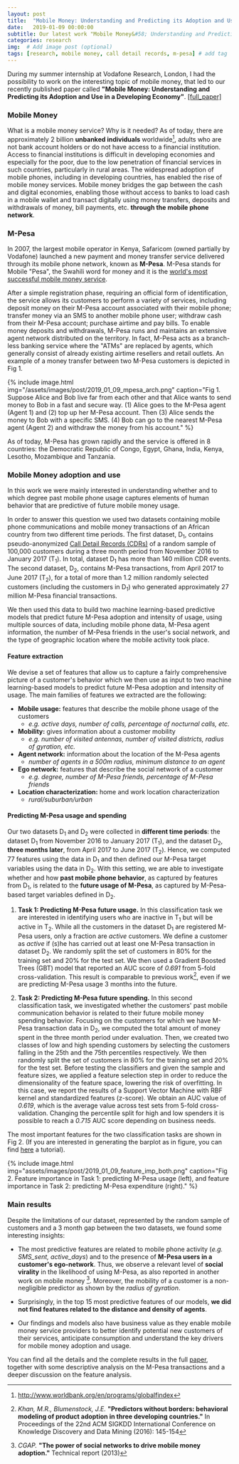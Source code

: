 ```yaml
---
layout: post
title:  "Mobile Money: Understanding and Predicting its Adoption and Use in a Developing Economy"
date:   2019-01-09 00:00:00
subtitle: Our latest work "Mobile Money&#58; Understanding and Predicting its Adoption and Use in a Developing Economy" published in PACM on Interactive, Mobile, Wearable and Ubiquitous Technologies (IMWUT)
categories: research
img:  # Add image post (optional)
tags: [research, mobile money, call detail records, m-pesa] # add tag
---
```


During my summer internship at Vodafone Research, London, I had the possibility to work on the interesting topic of mobile money, that led to our recently published paper called **"Mobile Money: Understanding and Predicting its Adoption and Use in a Developing Economy"**. [[full_paper]][imwut-mobile]

### Mobile Money
What is a mobile money service? Why is it needed? As of today, there are approximately 2 billion **unbanked individuals** worldwide[^1], adults who are not bank account holders or do not have access to a financial institution. Access to financial institutions is difficult in developing economies and especially for the poor, due to the low penetration of financial services in such countries, particularly in rural areas. 
The widespread adoption of mobile phones, including in developing countries, has enabled the rise of mobile money services. Mobile money bridges the gap between the cash and digital economies, enabling those without access to banks to load cash in a mobile wallet and transact digitally using money transfers, deposits and withdrawals of money, bill payments, etc. **through the mobile phone network**.

### M-Pesa
In 2007, the largest mobile operator in Kenya, Safaricom (owned partially by Vodafone) launched a new payment and money transfer service delivered through its mobile phone network, known as **M-Pesa**. M-Pesa stands for Mobile "Pesa", the Swahili word for money and it is the [world's most successful mobile money service][mpesa].

After a simple registration phase, requiring an official form of identification, the service allows its customers to perform a variety of services, including deposit money on their M-Pesa account associated with their mobile phone; transfer money via an SMS to another mobile phone user; withdraw cash from their M-Pesa account; purchase airtime and pay bills. To enable money deposits and withdrawals, M-Pesa runs and maintains an extensive agent network distributed on the territory. In fact, M-Pesa acts as a branch-less banking service where the "ATMs" are replaced by agents, which generally consist of already existing airtime resellers and retail outlets. An example of a money transfer between two M-Pesa customers is depicted in Fig 1.

{% include image.html
   img="/assets/images/post/2019_01_09_mpesa_arch.png"
   caption="Fig 1. Suppose Alice and Bob live far from each other and that Alice wants to send money to Bob in a fast and secure way. 
   (1) Alice goes to the M-Pesa agent (Agent 1) and (2) top up her M-Pesa account. Then (3) Alice sends the money to Bob with a specific SMS. (4) Bob can go to the nearest M-Pesa agent (Agent 2) and withdraw the money from his account."
%}

As of today, M-Pesa has grown rapidly and the service is offered in 8 countries: the Democratic Republic of Congo, Egypt, Ghana, India, Kenya, Lesotho, Mozambique and Tanzania. 

### Mobile Money adoption and use

In this work we were mainly interested in understanding whether and to which degree past mobile phone usage captures elements of human behavior that are predictive of future mobile money usage.

In order to answer this question we used two datasets containing mobile phone communications and mobile money transactions of an African country from two different time periods. The first dataset, D<sub>1</sub>, contains pseudo-anonymized [Call Detail Records (CDRs)](https://en.wikipedia.org/wiki/Call_detail_record) of a random sample of 100,000 customers during a three month period from November 2016 to January 2017 (T<sub>1</sub>). In total, dataset D<sub>1</sub> has more than 140 million CDR events. 
The second dataset, D<sub>2</sub>, contains M-Pesa transactions, from April 2017 to June 2017 (T<sub>2</sub>), for a total of more than 1.2 million randomly selected customers (including the customers in D<sub>1</sub>) who generated approximately 27 million M-Pesa financial transactions.

We then used this data to build two machine learning-based predictive models that predict future M-Pesa adoption and intensity of usage, using multiple sources of data, including mobile phone data, M-Pesa agent information, the number of M-Pesa friends in the user's social network, and the type of geographic location where the mobile activity took place.

#### Feature extraction
We devise a set of features that allow us to capture a fairly comprehensive picture of a customer's behavior which we then use as input to two machine learning-based models to predict future M-Pesa adoption and intensity of usage. The main families of features we extracted are the following:

* **Mobile usage:** features that describe the mobile phone usage of the customers
   * *e.g. active days, number of calls, percentage of nocturnal calls, etc.*
* **Mobility:** gives information about a customer mobility
   * *e.g. number of visited antennas, number of visited districts, radius of gyration, etc.*
* **Agent network:** information about the location of the M-Pesa agents
   * *number of agents in a 500m radius, minimum distance to an agent*
* **Ego network:** features that describe the social network of a customer
   * *e.g. degree, number of M-Pesa friends, percentage of M-Pesa friends*
* **Location characterization:** home and work location characterization
   * *rural/suburban/urban*

#### Predicting M-Pesa usage and spending
Our two datasets D<sub>1</sub> and D<sub>2</sub> were collected in **different time periods**: the dataset D<sub>1</sub> from November 2016 to January 2017 (T<sub>1</sub>), and the dataset D<sub>2</sub>, **three months later**, from April 2017 to June 2017 (T<sub>2</sub>).
Hence, we computed 77 features using the data in D<sub>1</sub> and then defined our M-Pesa target variables using the data in D<sub>2</sub>. With this setting, we are able to investigate whether and how **past mobile phone behavior**, as captured by features from D<sub>1</sub>, is related to the **future usage of M-Pesa**, as captured by M-Pesa-based target variables defined in D<sub>2</sub>. 

1. **Task 1: Predicting M-Pesa future usage.** In this classification task we are interested in identifying users who are inactive in T<sub>1</sub> but will be active in T<sub>2</sub>. While all the customers in the dataset D<sub>1</sub> are registered M-Pesa users, only a fraction are *active* customers. We define a customer as *active* if (s)he has carried out at least one M-Pesa transaction in dataset D<sub>2</sub>. We randomly split the set of customers in 80% for the training set and 20% for the test set. We then used a Gradient Boosted Trees (GBT) model that reported an AUC score of *0.691* from 5-fold cross-validation. This result is comparable to previous work[^2], even if we are predicting M-Pesa usage 3 months into the future.

2. **Task 2: Predicting M-Pesa future spending.** In this second classification task, we investigated whether the customers' past mobile communication behavior is related to their future mobile money spending behavior. Focusing on the customers for which we have M-Pesa transaction data in D<sub>2</sub>, we computed the total amount of money spent in the three month period under evaluation. Then, we created two classes of low and high spending customers by selecting the customers falling in the 25th and the 75th percentiles respectively. We then randomly split the set of customers in 80% for the training set and 20% for the test set. Before testing the classifiers and given the sample and feature sizes, we applied a feature selection step in order to reduce the dimensionality of the feature space, lowering the risk of overfitting. In this case, we report the results of a Support Vector Machine with RBF kernel and standardized features (z-score). We obtain an AUC value of *0.619*, which is the average value across test sets from 5-fold cross-validation.
Changing the percentile split for high and low spenders it is possible to reach a *0.715* AUC score depending on business needs.

The most important features for the two classification tasks are shown in Fig 2. (If you are interested in generating the barplot as in figure, you can find [here][beautiful-barplot] a tutorial).

{% include image.html
   img="assets/images/post/2019_01_09_feature_imp_both.png"
   caption="Fig 2. Feature importance in Task 1: predicting M-Pesa usage (left), and feature importance in Task 2: predicting M-Pesa expenditure (right)."
%}

### Main results
Despite the limitations of our dataset, represented by the random sample of customers and a 3 month gap between the two datasets, we found some interesting insights:

* The most predictive features are related to mobile phone activity (*e.g. SMS_sent, active_days*) and to the presence of **M-Pesa users in a customer's ego-network**. Thus, we observe a relevant level of **social virality** in the likelihood of using M-Pesa, as also reported in another work on mobile money [^3]. Moreover, the mobility of a customer is a non-negligible predictor as shown by the *radius of gyration*.

* Surprisingly, in the top 15 most predictive features of our models, **we did not find features related to the distance and density of agents**.

* Our findings and models also have business value as they enable mobile money service providers to better identify potential new customers of their services, anticipate consumption and understand the key drivers for mobile money adoption and usage. 

You can find all the details and the complete results in the full [paper][imwut-mobile], together with some descriptive analysis on the M-Pesa transactions and a deeper discussion on the feature analysis.



[^1]: http://www.worldbank.org/en/programs/globalfindex

[^2]: *Khan, M.R., Blumenstock, J.E.* **"Predictors without borders: behavioral modeling of product adoption in three developing countries."** In Proceedings of the 22nd ACM SIGKDD International Conference on Knowledge Discovery and Data Mining (2016): 145-154

[^3]: *CGAP.* **"The power of social networks to drive mobile money adoption."** Technical report (2013)


[mpesa]: https://www.vodafone.com/content/index/what/m-pesa.html
[beautiful-barplot]: https://scentellegher.github.io/visualization/2018/10/10/beautiful-bar-plots-matplotlib.html
[imwut-mobile]: https://scentellegher.github.io/assets/docs/centellegher2018mobile.pdf